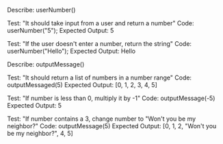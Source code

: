 Describe: userNumber()

Test: "It should take input from a user and return a number"
Code: userNumber("5");
Expected Output: 5

Test: "If the user doesn't enter a number, return the string"
Code: userNumber("Hello");
Expected Output: Hello

Describe: outputMessage()

Test: "It should return a list of numbers in a number range"
Code: outputMessaged(5)
Expected Output: [0, 1, 2, 3, 4, 5]

Test: "If number is less than 0, multiply it by -1"
Code: outputMessage(-5)
Expected Output: 5

Test: "If number contains a 3, change number to "Won't you be my neighbor?"
Code: outputMessage(5)
Expected Output: [0, 1, 2, "Won't you be my neighbor?", 4, 5]

